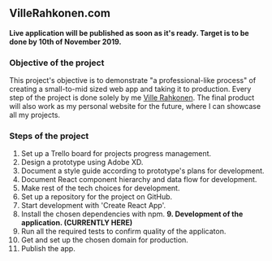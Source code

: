 ## VilleRahkonen.com

**Live application will be published as soon as it's ready. Target is to be done by 10th of November 2019.**

### Objective of the project

This project's objective is to demonstrate "a professional-like process" of creating a small-to-mid sized web app and taking it to production. Every step of the project is done solely by me [Ville Rahkonen](https://www.linkedin.com/in/ville-rahkonen-685117137/). The final product will also work as my personal website for the future, where I can showcase all my projects.

### Steps of the project

1. Set up a Trello board for projects progress management.
2. Design a prototype using Adobe XD.
3. Document a style guide according to prototype's plans for development.
4. Document React component hierarchy and data flow for development.
5. Make rest of the tech choices for development.
6. Set up a repository for the project on GitHub.
7. Start development with 'Create React App'.
8. Install the chosen dependencies with npm.
**9. Development of the application. (CURRENTLY HERE)**
10. Run all the required tests to confirm quality of the applicaton.
11. Get and set up the chosen domain for production.
12. Publish the app.